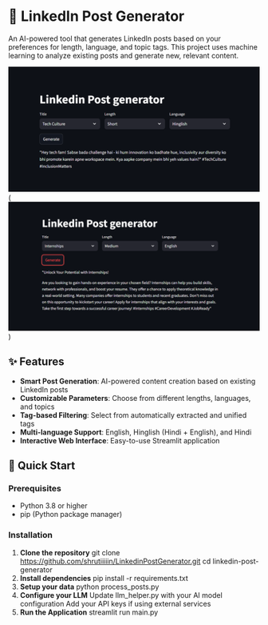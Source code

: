# 🚀 LinkedIn Post Generator

An AI-powered tool that generates LinkedIn posts based on your preferences for length, language, and topic tags. This project uses machine learning to analyze existing posts and generate new, relevant content.

![LinkedIn Post Generator](images/linkedin_post.png) (![Try out yourself !](<images/linkedin post_internship.png>))

## ✨ Features

- **Smart Post Generation**: AI-powered content creation based on existing LinkedIn posts
- **Customizable Parameters**: Choose from different lengths, languages, and topics
- **Tag-based Filtering**: Select from automatically extracted and unified tags
- **Multi-language Support**: English, Hinglish (Hindi + English), and Hindi
- **Interactive Web Interface**: Easy-to-use Streamlit application

## 🚀 Quick Start

### Prerequisites

- Python 3.8 or higher
- pip (Python package manager)

### Installation

1. **Clone the repository**
   git clone https://github.com/shrutiiiiin/LinkedinPostGenerator.git
   cd linkedin-post-generator
2. **Install dependencies**
   pip install -r requirements.txt
3. **Setup your data**
    python process_posts.py
4. **Configure your LLM**
    Update llm_helper.py with your AI model configuration
    Add your API keys if using external services
5. **Run the Application**
    streamlit run main.py